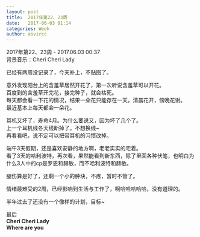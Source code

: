 ```yaml
---
layout: post
title:  2017年第22、23周
date:   2017-06-03 01:14
categories: Week
author: asvircc
---
```


2017年第22、23周 - 2017.06.03 00:37<br>
背景音乐：Cheri Cheri Lady


已经有两周没记录了，今天补上，不贴图了。


意外发现阳台上的含羞草居然开花了，第一次听说含羞草可以开花。<br>
百度到的含羞草开完花，接完种子，就会枯死。<br>
每天都会看一下花的情况，结果一朵花只能存在一天。清晨花开，傍晚花谢。<br>
最近基本上每天都会一朵花。<br>

耳机又坏了，寿命4月。为什么要说又，因为坏了几个了。<br>
上一个耳机线冬天线断掉了。不想换线~<br>
再看看吧，说不定可以把带耳机的习惯改掉。<br>

端午3天假期，还是喜欢安静的地方啊，老老实实的宅着。<br>
看了3天的哈利波特，再次看，果然能看到新东西，除了里面各种伏笔，也明白为什么3人中的cp是罗恩和赫敏，而不哈利波特和赫敏。

腿伤算是好了，还剩一个小的肿块，不疼，暂时不管了。

情绪最难受的2周，已经影响到生活与工作了，啊哈哈哈哈哈，没有道理的。

半年过去了还没有一个像样的计划，目标~



最后<br>
**Cheri Cheri Lady<br> Where are you**

<audio 
	autoplay="autoplay"
	loop="loop"
	src="http://static.asvir.site/music/post/Cheri,%20Cheri%20Lady.mp4"></audio> 




